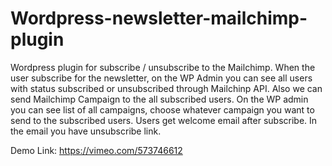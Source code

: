 # Wordpress-newsletter-mailchimp-plugin
Wordpress plugin for subscribe / unsubscribe to the Mailchimp.
When the user subscribe for the newsletter, on the WP Admin you can see all users with status subscribed or unsubscribed through Mailchinp API.
Also we can send Mailchimp Campaign to the all subscribed users.
On the WP admin you can see list of all campaigns, choose whatever campaign you want to send to the subscribed users.
Users get welcome email after subscribe. In the email you have unsubscribe link.



Demo Link: https://vimeo.com/573746612
